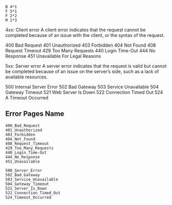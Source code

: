 
```
B 4*1 
F 5*1 
F 2*2 
M 1*3
```

4xx: Client error
A client error indicates that the request cannot be completed because of an issue with the client, or the syntax of the request.

400 Bad Request
401 Unauthorized
403 Forbidden
404 Not Found
408 Request Timeout
429 Too Many Requests
440 Login Time-Out
444 No Response
451 Unavailable For Legal Reasons

5xx: Server error
A server error indicates that the request is valid but cannot be completed because of an issue on the server’s side, such as a lack of available resources.

500 Internal Server Error
502 Bad Gateway
503 Service Unavailable
504 Gateway Timeout
521 Web Server Is Down
522 Connection Timed Out
524 A Timeout Occurred

## Error Pages Name

```
400_Bad_Request
401_Unauthorized
403_Forbidden
404_Not_Found
408_Request_Timeout
429_Too_Many_Requests
440_Login_Time-Out
444_No_Response
451_Unavailable

500_Server_Error
502_Bad_Gateway
503_Service_Unavailable
504_Gateway_Timeout
521_Server_Is_Down
522_Connection_Timed_Out
524_Timeout_Occurred
```